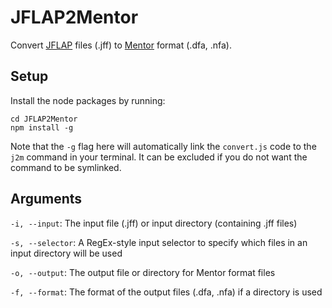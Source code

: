 # JFLAP2Mentor

Convert [JFLAP](https://www.jflap.org) files (.jff) to [Mentor](mentor-guide.pdf) format (.dfa, .nfa).

## Setup

Install the node packages by running:
```
cd JFLAP2Mentor
npm install -g
```

Note that the `-g` flag here will automatically link the `convert.js` code to the `j2m` command in your terminal. It can be excluded if you do not want the command to be symlinked.

## Arguments

`-i, --input`: The input file (.jff) or input directory (containing .jff files)

`-s, --selector`: A RegEx-style input selector to specify which files in an input directory will be used

`-o, --output`: The output file or directory for Mentor format files

`-f, --format`: The format of the output files (.dfa, .nfa) if a directory is used
